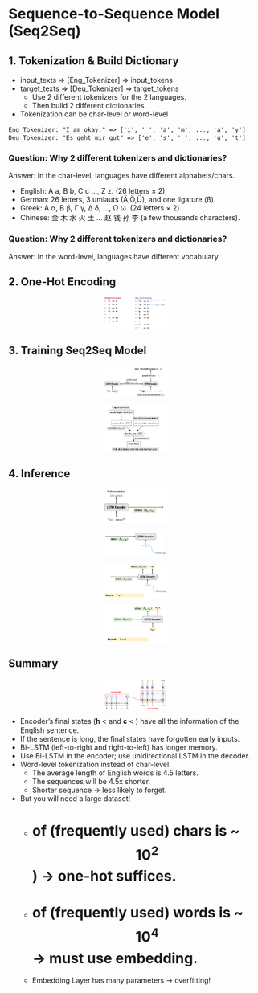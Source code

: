 # Sequence-to-Sequence Model (Seq2Seq)

## 1. Tokenization & Build Dictionary

- input_texts => [Eng_Tokenizer] => input_tokens
- target_texts => [Deu_Tokenizer] => target_tokens
  - Use 2 different tokenizers for the 2 languages.
  - Then build 2 different dictionaries.
- Tokenization can be char-level or word-level

```
Eng_Tokenizer: "I_am_okay." => ['i', '_', 'a', 'm', ..., 'a', 'y']
Deu_Tokenizer: "Es geht mir gut" => ['e', 's', '_', ..., 'u', 't']
```

### Question: Why 2 different tokenizers and dictionaries?

Answer: In the char-level, languages have different alphabets/chars.

- English: A a, B b, C c …, Z z. (26 letters × 2).
- German: 26 letters, 3 umlauts (Ä,Ö,Ü), and one ligature (ß).
- Greek: Α α, Β β, Γ γ, Δ δ, …, Ω ω. (24 letters × 2).
- Chinese: 金 木 水 火 土 … 赵 钱 孙 李 (a few thousands characters).

### Question: Why 2 different tokenizers and dictionaries?

Answer: In the word-level, languages have different vocabulary.

## 2. One-Hot Encoding

<figure>
<img src="../.gitbook/assets/rnn-5.png" alt="" style="width:30%;display:block;margin-left:auto;margin-right:auto;"/>
<figcaption style="text-align:center"></figcaption>
</figure>

## 3. Training Seq2Seq Model

<figure>
<img src="../.gitbook/assets/rnn-6.png" alt="" style="width:30%;display:block;margin-left:auto;margin-right:auto;"/>
<figcaption style="text-align:center"></figcaption>
</figure>

<figure>
<img src="../.gitbook/assets/rnn-7.png" alt="" style="width:30%;display:block;margin-left:auto;margin-right:auto;"/>
<figcaption style="text-align:center"></figcaption>
</figure>

## 4. Inference

<figure>
<img src="../.gitbook/assets/rnn-8.png" alt="" style="width:30%;display:block;margin-left:auto;margin-right:auto;"/>
<figcaption style="text-align:center"></figcaption>
</figure>

<figure>
<img src="../.gitbook/assets/rnn-9.png" alt="" style="width:30%;display:block;margin-left:auto;margin-right:auto;"/>
<figcaption style="text-align:center"></figcaption>
</figure>

<figure>
<img src="../.gitbook/assets/rnn-10.png" alt="" style="width:30%;display:block;margin-left:auto;margin-right:auto;"/>
<figcaption style="text-align:center"></figcaption>
</figure>

<figure>
<img src="../.gitbook/assets/rnn-11.png" alt="" style="width:30%;display:block;margin-left:auto;margin-right:auto;"/>
<figcaption style="text-align:center"></figcaption>
</figure>

## Summary

<figure>
<img src="../.gitbook/assets/rnn-12.png" alt="" style="width:30%;display:block;margin-left:auto;margin-right:auto;"/>
<figcaption style="text-align:center"></figcaption>
</figure>

- Encoder’s final states (𝐡 < and 𝐜 < ) have all the information of the English sentence.
- If the sentence is long, the final states have forgotten early inputs.
- Bi-LSTM (left-to-right and right-to-left) has longer memory.
- Use Bi-LSTM in the encoder; use unidirectional LSTM in the decoder.
- Word-level tokenization instead of char-level.
  - The average length of English words is 4.5 letters.
  - The sequences will be 4.5x shorter.
  - Shorter sequence -> less likely to forget.
- But you will need a large dataset!
  - # of (frequently used) chars is ~$$10^2$$ ) -> one-hot suffices.
  - # of (frequently used) words is ~$$10^4$$ -> must use embedding.
  - Embedding Layer has many parameters -> overfitting!
